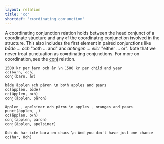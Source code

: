```yaml
---
layout: relation
title: 'cc'
shortdef: 'coordinating conjunction'
---
```


A coordinating conjunction relation holds between the head conjunct of a coordinate structure and any of the coordinating conjunction involved in the structure. This also includes the first element in paired conjunctions like _både ... och_ "both ... and" and _antingen ... eller_ "either ... or". Note that we never treat punctuation as coordinating conjunctions.
For more on coordination, see the [conj]() relation. 

~~~ sdparse
1500 kr per barn och år \n 1500 kr per child and year
cc(barn, och)
conj(barn, år)
~~~

~~~ sdparse
både äpplen och päron \n both apples and pears
cc(äpplen, både)
cc(äpplen, och)
conj(äpplen, päron)
~~~

~~~ sdparse
äpplen , apelsiner och päron \n apples , oranges and pears
punct(äpplen, ,)
cc(äpplen, och)
conj(äpplen, päron)
conj(äpplen, apelsiner)
~~~

~~~ sdparse
Och du har inte bara en chans \n And you don't have just one chance
cc(har, Och)
~~~
